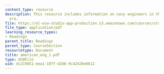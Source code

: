 ```yaml
---
content_type: resource
description: This resource includes information on navy engineers in the civil war
  era.
file: https://ol-ocw-studio-app-production.s3.amazonaws.com/courses/sts-001-technology-in-american-history-spring-2006/dc219451eea1107fd2669c42426e6612_american_eng_1.pdf
file_type: application/pdf
learning_resource_types:
- Readings
parent_title: Readings
parent_type: CourseSection
resourcetype: Document
title: american_eng_1.pdf
type: OCWFile
uid: dc219451-eea1-107f-d266-9c42426e6612
---
```

